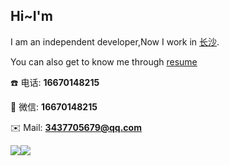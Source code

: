 ## Hi~I'm

I am an independent developer,Now I work in [长沙](https://map.baidu.com/@12582173.107694807,3239787.6410173243,17z).

<!-- My favorite development framework is [Vue.js](https://v3.cn.vuejs.org),I also created my own vue component library [Fighting Design](https://fighting.tianyuhao.cn). -->

You can also get to know me through [resume](https://gz_lib.gitee.io/g-resume)

:phone: 电话: **16670148215**

:speech_balloon: 微信: **16670148215**

:envelope: Mail: **3437705679@qq.com**

![](https://gz_lib.gitee.io/g-resume/static/wechat.jpeg)![](https://github-readme-stats.vercel.app/api?username=gzlibiao)


